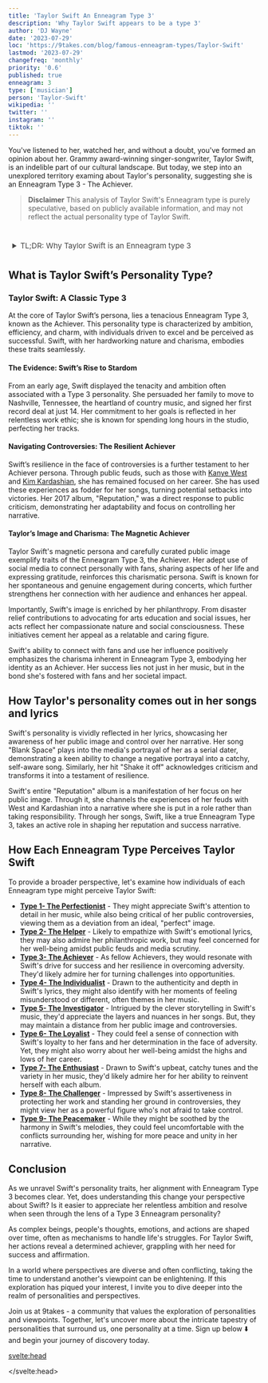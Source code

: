 ```yaml
---
title: 'Taylor Swift An Enneagram Type 3'
description: 'Why Taylor Swift appears to be a type 3'
author: 'DJ Wayne'
date: '2023-07-29'
loc: 'https://9takes.com/blog/famous-enneagram-types/Taylor-Swift'
lastmod: '2023-07-29'
changefreq: 'monthly'
priority: '0.6'
published: true
enneagram: 3
type: ['musician']
person: 'Taylor-Swift'
wikipedia: ''
twitter: ''
instagram: ''
tiktok: ''
---
```


<!-- // notes:  -->

<script>
	import  PopCard  from "../../../lib/components/atoms/PopCard.svelte";
</script>

<p class="firstLetter">You've listened to her, watched her, and without a doubt, you've formed an opinion about her. Grammy award-winning singer-songwriter, Taylor Swift, is an indelible part of our cultural landscape. But today, we step into an unexplored territory examing about Taylor's personality, suggesting she is an Enneagram Type 3 - The Achiever.</p>

> **Disclaimer** This analysis of Taylor Swift's Enneagram type is purely speculative, based on publicly available information, and may not reflect the actual personality type of Taylor Swift.

<div
	style="display: flex;
    justify-content: center;
    margin: 1rem 0;
	"
>
	<PopCard
		image={`/types/3s/${'Taylor-Swift'}.webp`}
		showIcon={false}
		displayText="Taylor Swift"
		subtext=""
	/>
</div>

<details>
<summary class="accordion">TL;DR: Why Taylor Swift is an Enneagram type 3</summary>
<div class="panel">
<ul>
<li><b>The Persistent Pursuit of Success:</b> Grammy award-winning artist, Taylor Swift, exhibits classic Type 3 attributes, primarily her relentless ambition. Her early move to Nashville and steadfast dedication to her craft, visible in the long hours she pours into the studio, spotlight her inherent need to excel, a characteristic feature of Type 3 - The Achiever.
</li>
<li><b>The Inner Workings of an Achiever:</b> Swift's inner world likely revolves around a continual strive for achievement. As a Type 3, her thoughts, feelings, and daily actions are geared towards projecting a successful image and gaining validation, which is key to her self-esteem. This may include constant self-evaluation and a careful analysis of her public image.
</li>
<li><b>Resilience Amid Controversy:</b> Public feuds with celebrities like <a href="./Kanye">Kanye West</a> and <a href="./Kim-Kardashian">Kim Kardashian</a> have been a part of Swift's journey. But, her resilience in the face of adversity, turning potential setbacks into triumphs through her music, reflects her Type 3 nature. It mirrors the Achiever's coping mechanism, that stems from the fear of being worthless or seen as unsuccessful.
</li>
<li><b>Driven by a Core Motivation:</b> Taylor's core motivation, like most Type 3s, is a fear of worthlessness, which fuels her pursuit of success and validation. Her lyrics, philanthropy, and even the handling of public controversies all trace back to this underlying motivation. Understanding this provides insight into Swift's unyielding ambition and persistent resilience, further solidifying her alignment with the Enneagram Type 3 personality.
</li>
</ul>
 </div>
</details>

## What is Taylor Swift’s Personality Type?

### Taylor Swift: A Classic Type 3

At the core of Taylor Swift’s persona, lies a tenacious Enneagram Type 3, known as the Achiever. This personality type is characterized by ambition, efficiency, and charm, with individuals driven to excel and be perceived as successful. Swift, with her hardworking nature and charisma, embodies these traits seamlessly.

#### The Evidence: Swift’s Rise to Stardom

From an early age, Swift displayed the tenacity and ambition often associated with a Type 3 personality. She persuaded her family to move to Nashville, Tennessee, the heartland of country music, and signed her first record deal at just 14. Her commitment to her goals is reflected in her relentless work ethic; she is known for spending long hours in the studio, perfecting her tracks.

#### Navigating Controversies: The Resilient Achiever

Swift’s resilience in the face of controversies is a further testament to her Achiever persona. Through public feuds, such as those with [Kanye West](/blog/famous-enneagram-types/Kanye) and [Kim Kardashian](/blog/famous-enneagram-types/Kim-Kardashian), she has remained focused on her career. She has used these experiences as fodder for her songs, turning potential setbacks into victories. Her 2017 album, "Reputation," was a direct response to public criticism, demonstrating her adaptability and focus on controlling her narrative.

#### Taylor’s Image and Charisma: The Magnetic Achiever

Taylor Swift's magnetic persona and carefully curated public image exemplify traits of the Enneagram Type 3, the Achiever. Her adept use of social media to connect personally with fans, sharing aspects of her life and expressing gratitude, reinforces this charismatic persona. Swift is known for her spontaneous and genuine engagement during concerts, which further strengthens her connection with her audience and enhances her appeal.

Importantly, Swift's image is enriched by her philanthropy. From disaster relief contributions to advocating for arts education and social issues, her acts reflect her compassionate nature and social consciousness. These initiatives cement her appeal as a relatable and caring figure.

Swift's ability to connect with fans and use her influence positively emphasizes the charisma inherent in Enneagram Type 3, embodying her identity as an Achiever. Her success lies not just in her music, but in the bond she's fostered with fans and her societal impact.

## How Taylor's personality comes out in her songs and lyrics

Swift's personality is vividly reflected in her lyrics, showcasing her awareness of her public image and control over her narrative. Her song "Blank Space" plays into the media's portrayal of her as a serial dater, demonstrating a keen ability to change a negative portrayal into a catchy, self-aware song. Similarly, her hit "Shake it off" acknowledges criticism and transforms it into a testament of resilience.

Swift's entire "Reputation" album is a manifestation of her focus on her public image. Through it, she channels the experiences of her feuds with West and Kardashian into a narrative where she is put in a role rather than taking responsibility. Through her songs, Swift, like a true Enneagram Type 3, takes an active role in shaping her reputation and success narrative.

## How Each Enneagram Type Perceives Taylor Swift

To provide a broader perspective, let's examine how individuals of each Enneagram type might perceive Taylor Swift:

- **[Type 1- The Perfectionist](/blog/enneagram/enneagram-type-1)** - They might appreciate Swift's attention to detail in her music, while also being critical of her public controversies, viewing them as a deviation from an ideal, "perfect" image.
- **[Type 2- The Helper](/blog/enneagram/enneagram-type-2)** - Likely to empathize with Swift's emotional lyrics, they may also admire her philanthropic work, but may feel concerned for her well-being amidst public feuds and media scrutiny.
- **[Type 3- The Achiever](/blog/enneagram/enneagram-type-3)** - As fellow Achievers, they would resonate with Swift's drive for success and her resilience in overcoming adversity. They'd likely admire her for turning challenges into opportunities.
- **[Type 4- The Individualist](/blog/enneagram/enneagram-type-4)** - Drawn to the authenticity and depth in Swift's lyrics, they might also identify with her moments of feeling misunderstood or different, often themes in her music.
- **[Type 5- The Investigator](/blog/enneagram/enneagram-type-5)** - Intrigued by the clever storytelling in Swift's music, they'd appreciate the layers and nuances in her songs. But, they may maintain a distance from her public image and controversies.
- **[Type 6- The Loyalist](/blog/enneagram/enneagram-type-6)** - They could feel a sense of connection with Swift's loyalty to her fans and her determination in the face of adversity. Yet, they might also worry about her well-being amidst the highs and lows of her career.
- **[Type 7- The Enthusiast](/blog/enneagram/enneagram-type-7)** - Drawn to Swift's upbeat, catchy tunes and the variety in her music, they'd likely admire her for her ability to reinvent herself with each album.
- **[Type 8- The Challenger](/blog/enneagram/enneagram-type-8)** - Impressed by Swift's assertiveness in protecting her work and standing her ground in controversies, they might view her as a powerful figure who's not afraid to take control.
- **[Type 9- The Peacemaker](/blog/enneagram/enneagram-type-9)** - While they might be soothed by the harmony in Swift's melodies, they could feel uncomfortable with the conflicts surrounding her, wishing for more peace and unity in her narrative.

## Conclusion

As we unravel Swift's personality traits, her alignment with Enneagram Type 3 becomes clear. Yet, does understanding this change your perspective about Swift? Is it easier to appreciate her relentless ambition and resolve when seen through the lens of a Type 3 Enneagram personality?

As complex beings, people's thoughts, emotions, and actions are shaped over time, often as mechanisms to handle life's struggles. For Taylor Swift, her actions reveal a determined achiever, grappling with her need for success and affirmation.

In a world where perspectives are diverse and often conflicting, taking the time to understand another's viewpoint can be enlightening. If this exploration has piqued your interest, I invite you to dive deeper into the realm of personalities and perspectives.

Join us at 9takes - a community that values the exploration of personalities and viewpoints. Together, let's uncover more about the intricate tapestry of personalities that surround us, one personality at a time. Sign up below ⬇️ and begin your journey of discovery today.

<svelte:head>

<script type="application/ld+json">
{
  "@context": "http://schema.org",
  "@graph": [
    {
      "@type": "Article",
      "articleBody": "This article explores the personality traits of Taylor Swift from the perspective of the Enneagram Type 3. Known for her ambition, resilience, and transformational creativity, Swift embodies many characteristics of Type 3 personalities. The article discusses various aspects of Swift's life and career that demonstrate her Type 3 characteristics, including her music evolution, songwriting skills, and media narratives.",
      "creator" : ["DJ Wayne"],
"author": {
        "@type": "Person",
        "name": "DJ Wayne",
        "sameAs": [
          {
            "@id": "https://www.instagram.com/djwayne3/"
},
{
"@id": "https://www.youtube.com/@djwayne3"
          },
          {
            "@id": "https://www.linkedin.com/in/davidtwayne/"
          },
          {
            "@id": "https://twitter.com/djwayne3"
          }
        ]
      },
      "dateModified": {
        "@type": "Date",
        "@value": "2023-07-29"
      },
      "datePublished": {
        "@type": "Date",
        "@value": "2023-07-29"
      },
      "description": "This blog post examines the reasons why Taylor Swift might be an Enneagram Type 3. It focuses on her personality traits, her motivations, her inner world, controversies she's faced, and how these elements might be related to the core attributes of a Type 3.",
      "headline": "Unraveling Taylor Swift: An Insight Into Her Enneagram Type 3 Personality",
      "image": {
        "@type": "ImageObject",
        "height": 800,
        "url": {
          "@id": "https://9takes.com/types/3s/Taylor-Swift.webp"
        },
        "width": 1200
      },
      "mainEntityOfPage": {
        "@id": "https://9takes.com/blog/famous-enneagram-types/Taylor-Swift",
        "@type": "WebPage"
      },
      "mentions": {
        "@type": "Person",
        "name": "Taylor Swift",
        "sameAs": [
          {
            "@id": "https://en.wikipedia.org/wiki/Taylor_Swift"
          },
          {
            "@id": "https://www.taylorswift.com/"
          },
          {
            "@id": "https://twitter.com/taylorswift13"
          },
          {
            "@id": "https://www.instagram.com/taylorswift/"
          },
          {
            "@id": "https://www.tiktok.com/@taylorswift"
          }
        ]
      },
      "publisher": {
        "@type": "Organization",
        "sameAs": [
          {
            "@id": "https://www.instagram.com/9takesdotcom/"
          },
          {
            "@id": "https://twitter.com/9takesdotcom"
          }
        ],
        "logo": {
          "@type": "ImageObject",
          "url": {
            "@id": "https://9takes.com/brand/darkRubix.png"
          }
        },
        "name": "9takes"
      }
    },
    {
      "@type": "FAQPage",
      "mainEntity": [
        {
          "@type": "Question",
          "acceptedAnswer": {
            "@type": "Answer",
            "text": "Taylor Swift exhibits many characteristics associated with Enneagram Type 3 personalities. This includes her ambition, resilience, and transformational creativity. These characteristics are rooted in her desire to be seen as successful and valuable, which is a core motivation for Type 3 individuals."
          },
          "name": "Why is Taylor Swift considered an Enneagram Type 3?"
        },
        {
          "@type": "Question",
          "acceptedAnswer": {
            "@type": "Answer",
            "text": "Taylor's success in the music industry, her influential songwriting, and her ability to navigate public controversies are all indicative of her Type 3 personality. Moreover, her ability to reinvent her music style and her dedication to her personal image also reflect the strengths and growth potential of Type 3 individuals."
          },
          "name": "What are some examples of Taylor Swift's Type 3 characteristics?"
        },
    {
          "@type": "Question",
          "acceptedAnswer": {
            "@type": "Answer",
            "text": "Taylor Swift is well-known for her emotive and evocative songwriting. She is ambitious, driven, and often seen as resilient in the face of controversy. However, these descriptions are based on public perception and her portrayed image in the media. To know her exact personality, one would have to know her personally."
          },
          "name": "What is Taylor Swift's personality?"
        },
    {
          "@type": "Question",
          "acceptedAnswer": {
            "@type": "Answer",
            "text": "Taylor Swift is an Enneagram type 3, also known as The Achiever. This Enneagram type is ambitious, adaptable, and driven, often motivated by a desire to be successful and admired. Please note that this information is based on public information and not confirmed by Taylor Swift herself."
          },
          "name": "What is Taylor Swift's Enneagram type?"
        }
      ]
    }
  ]
}
</script>

</svelte:head>

<style lang="scss">
  .accordion {
    color: #444;
    cursor: pointer;
    padding: 0.5rem;
    border: none;
    text-align: left;
    outline: none;
    font-size: 15px;
    transition: 0.4s;
  }

  .accordion:hover {
    background-color: var(--color-theme-purple-v);
    color: var(--color-theme-purple);
  }

  /*.panel:hover {

    background-color: #ccc;

}*/

  .panel {
    padding: 18px;
    /*display: none;*/
    background-color: white;
    overflow: hidden;

  }
</style>
